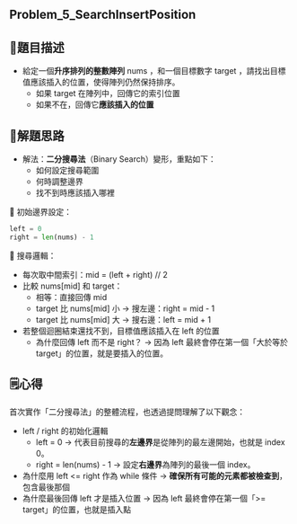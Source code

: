 ## Problem_5_SearchInsertPosition

## 🎯題目描述

- 給定一個**升序排列的整數陣列** nums ，和一個目標數字 target ，請找出目標值應該插入的位置，使得陣列仍然保持排序。
    - 如果 target 在陣列中，回傳它的索引位置
    - 如果不在，回傳它**應該插入的位置**

## 🧠解題思路

- 解法：**二分搜尋法**（Binary Search）變形，重點如下：
    - 如何設定搜尋範圍
    - 何時調整邊界
    - 找不到時應該插入哪裡  

🔧 初始邊界設定：
```python
left = 0
right = len(nums) - 1
```
🔄 搜尋邏輯：
- 每次取中間索引：mid = (left + right) // 2
- 比較 nums[mid] 和 target：
    - 相等：直接回傳 mid
    - target 比 nums[mid] 小 → 搜左邊：right = mid - 1
    - target 比 nums[mid] 大 → 搜右邊：left = mid + 1
- 若整個迴圈結束還找不到，目標值應該插入在 left 的位置
    - 為什麼回傳 left 而不是 right？ → 因為 left 最終會停在第一個「大於等於 target」的位置，就是要插入的位置。  
 
## 🗒️心得
   首次實作「二分搜尋法」的整體流程，也透過提問理解了以下觀念：
- left / right 的初始化邏輯
    - left = 0 → 代表目前搜尋的**左邊界**是從陣列的最左邊開始，也就是 index 0。
    - right = len(nums) - 1 → 設定**右邊界**為陣列的最後一個 index。
- 為什麼用 left <= right 作為 while 條件 → **確保所有可能的元素都被檢查到**，包含最後那個
- 為什麼最後回傳 left 才是插入位置 → 因為 left 最終會停在第一個「>= target」的位置，也就是插入點

   
